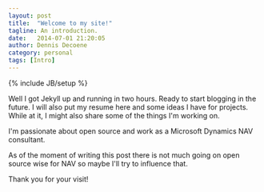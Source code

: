 ```yaml
---
layout: post
title:  "Welcome to my site!"
tagline: An introduction.
date:   2014-07-01 21:20:05
author: Dennis Decoene
category: personal
tags: [Intro]
---
```

{% include JB/setup %}

Well I got Jekyll up and running in two hours. Ready to start blogging in the future. I will also put my resume here and some ideas I have for projects.
While at it, I might also share some of the things I'm working on.

I'm passionate about open source and work as a Microsoft Dynamics NAV consultant.

As of the moment of writing this post there is not much going on open source wise for NAV so maybe I'll try
to influence that.

Thank you for your visit!